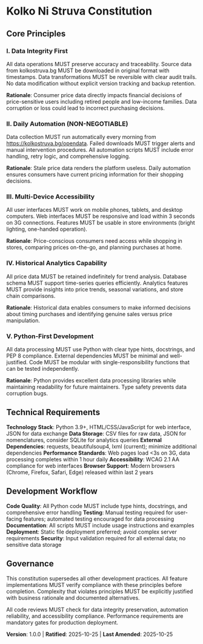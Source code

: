 <!--
SYNC IMPACT REPORT - Constitution v1.0.0
========================================
Version Change: INITIAL → 1.0.0
Modified Principles: N/A (Initial creation)
Added Sections: All sections (initial constitution)
Removed Sections: N/A
Templates Status:
- ✅ spec-template.md (validated - no updates needed)
- ✅ plan-template.md (validated - constitution check section exists)
- ✅ tasks-template.md (validated - aligns with principles)
Follow-up TODOs: None
-->

# Kolko Ni Struva Constitution

## Core Principles

### I. Data Integrity First
All data operations MUST preserve accuracy and traceability. Source data from kolkostruva.bg MUST be downloaded in original format with timestamps. Data transformations MUST be reversible with clear audit trails. No data modification without explicit version tracking and backup retention.

**Rationale**: Consumer price data directly impacts financial decisions of price-sensitive users including retired people and low-income families. Data corruption or loss could lead to incorrect purchasing decisions.

### II. Daily Automation (NON-NEGOTIABLE)
Data collection MUST run automatically every morning from https://kolkostruva.bg/opendata. Failed downloads MUST trigger alerts and manual intervention procedures. All automation scripts MUST include error handling, retry logic, and comprehensive logging.

**Rationale**: Stale price data renders the platform useless. Daily automation ensures consumers have current pricing information for their shopping decisions.

### III. Multi-Device Accessibility
All user interfaces MUST work on mobile phones, tablets, and desktop computers. Web interfaces MUST be responsive and load within 3 seconds on 3G connections. Features MUST be usable in store environments (bright lighting, one-handed operation).

**Rationale**: Price-conscious consumers need access while shopping in stores, comparing prices on-the-go, and planning purchases at home.

### IV. Historical Analytics Capability
All price data MUST be retained indefinitely for trend analysis. Database schema MUST support time-series queries efficiently. Analytics features MUST provide insights into price trends, seasonal variations, and store chain comparisons.

**Rationale**: Historical data enables consumers to make informed decisions about timing purchases and identifying genuine sales versus price manipulation.

### V. Python-First Development
All data processing MUST use Python with clear type hints, docstrings, and PEP 8 compliance. External dependencies MUST be minimal and well-justified. Code MUST be modular with single-responsibility functions that can be tested independently.

**Rationale**: Python provides excellent data processing libraries while maintaining readability for future maintainers. Type safety prevents data corruption bugs.

## Technical Requirements

**Technology Stack**: Python 3.9+, HTML/CSS/JavaScript for web interface, JSON for data exchange
**Data Storage**: CSV files for raw data, JSON for nomenclatures, consider SQLite for analytics queries
**External Dependencies**: requests, beautifulsoup4, lxml (current); minimize additional dependencies
**Performance Standards**: Web pages load <3s on 3G, data processing completes within 1 hour daily
**Accessibility**: WCAG 2.1 AA compliance for web interfaces
**Browser Support**: Modern browsers (Chrome, Firefox, Safari, Edge) released within last 2 years

## Development Workflow

**Code Quality**: All Python code MUST include type hints, docstrings, and comprehensive error handling
**Testing**: Manual testing required for user-facing features; automated testing encouraged for data processing
**Documentation**: All scripts MUST include usage instructions and examples
**Deployment**: Static file deployment preferred; avoid complex server requirements
**Security**: Input validation required for all external data; no sensitive data storage

## Governance

This constitution supersedes all other development practices. All feature implementations MUST verify compliance with these principles before completion. Complexity that violates principles MUST be explicitly justified with business rationale and documented alternatives.

All code reviews MUST check for data integrity preservation, automation reliability, and accessibility compliance. Performance requirements are mandatory gates for production deployment.

**Version**: 1.0.0 | **Ratified**: 2025-10-25 | **Last Amended**: 2025-10-25

